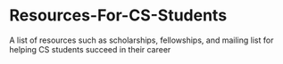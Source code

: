 # Resources-For-CS-Students
A list of resources such as scholarships, fellowships, and mailing list for helping CS students succeed in their career
